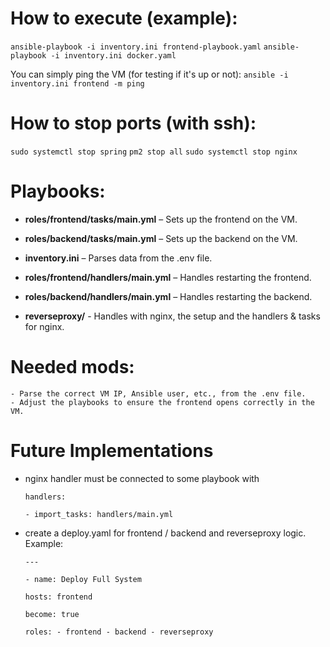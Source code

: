 # How to execute (example):

`ansible-playbook -i inventory.ini frontend-playbook.yaml`
`ansible-playbook -i inventory.ini docker.yaml`

You can simply ping the VM (for testing if it's up or not):
`ansible -i inventory.ini frontend -m ping`

# How to stop ports (with ssh):

`sudo systemctl stop spring`
`pm2 stop all`
`sudo systemctl stop nginx`

# Playbooks:

- **roles/frontend/tasks/main.yml** – Sets up the frontend on the VM.
- **roles/backend/tasks/main.yml** – Sets up the backend on the VM.
- **inventory.ini** – Parses data from the .env file.
- **roles/frontend/handlers/main.yml** – Handles restarting the frontend.
- **roles/backend/handlers/main.yml** – Handles restarting the backend.

- **reverseproxy/** - Handles with nginx, the setup and the handlers & tasks for nginx.

# Needed mods:

    - Parse the correct VM IP, Ansible user, etc., from the .env file.
    - Adjust the playbooks to ensure the frontend opens correctly in the VM.
    
# Future Implementations

- nginx handler must be connected to some playbook with

    `handlers:`
    
    `- import_tasks: handlers/main.yml`

- create a deploy.yaml for frontend / backend and reverseproxy logic.
Example:

    `---`

    `- name: Deploy Full System`

    `hosts: frontend`

    `become: true`

    `roles:
        - frontend
        - backend
        - reverseproxy`


